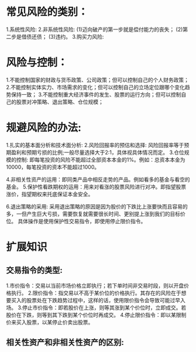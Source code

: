 # 常见风险的类别：
1.系统性风险:
2.非系统性风险:
  (1)迈向破产的第一步就是偿付能力的丧失；
  (2)第二步是借债还债；
  (3)违约。
3.购买力风险:
# 风险与控制：
1.不能控制国家的财政与货币政策、公司政策；但可以控制自己的个人财务政策；
2.不能控制实体实力、市场需求的变化；但可以控制自己的立场定位跟哪个变化趋势保持一致；
3.不能控制重大经济事件的发生、股票的运行方向；但可以控制自己的股票对冲策略、退出策略、仓位规模；

# 规避风险的办法:
1.扎实的基本面分析和技术面分析:
2.风险回报率的预估和选择: 风险回报率等于预期盈利和预期亏损的比例;一般尽量选择大于2:1，具体视具体情况而定。
3.仓位规模的控制: 即每笔投资的风险不能超过全部资本本金的1%。例如：总资本本金为10000，每笔投资的资本不能超过1000。

4.非相关性资产的运用：即同类产品中相反走势的产品。例如看多的基金与看空的基金。
5.保护性看跌期权的运用：用来对看涨的股票风险进行对冲。即指望股票涨价，指望期权来托底保证本金安全。

6.退出策略的采用: 采用退出策略的原因是因为股价的下跌比上涨要快而且容易的多，一但产生巨大亏损，需要恢复就需要很长时间、更别提上涨到我们的目标价位。
  具体操作是使用保护性交易指令，即使用停止限价指令。

# 扩展知识
## 交易指令的类型:
1.市价指令：交易以当前市场价格立即执行；若下单时间非交易时段，则以开盘价格执行。
2.限价指令：指交易以不高于某价位的价格执行。其存在的风险在于想要买入的股票处在下跌趋势过程中，这样的话，使用限价指令会导致可能过早入场。
3.停止市价指令：即若股价在上涨，则等其涨到某个价位时，立即成交。若股价在下跌，则等到其下跌到某个价位时再成交。
4.停止限价指令：即以某限制价来买入股票，以某停止价卖出股票。

## 相关性资产和非相关性资产的区别:


